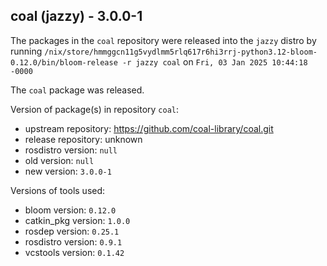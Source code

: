 ## coal (jazzy) - 3.0.0-1

The packages in the `coal` repository were released into the `jazzy` distro by running `/nix/store/hmmggcn11g5vydlmm5rlq617r6hi3rrj-python3.12-bloom-0.12.0/bin/bloom-release -r jazzy coal` on `Fri, 03 Jan 2025 10:44:18 -0000`

The `coal` package was released.

Version of package(s) in repository `coal`:

- upstream repository: https://github.com/coal-library/coal.git
- release repository: unknown
- rosdistro version: `null`
- old version: `null`
- new version: `3.0.0-1`

Versions of tools used:

- bloom version: `0.12.0`
- catkin_pkg version: `1.0.0`
- rosdep version: `0.25.1`
- rosdistro version: `0.9.1`
- vcstools version: `0.1.42`


